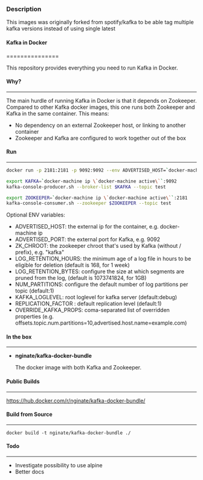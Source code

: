 ### Description
This images was originally forked from spotify/kafka to be able tag multiple kafka versions instead of using single latest

#### Kafka in Docker
===============

This repository provides everything you need to run Kafka in Docker.

#### Why?
---
The main hurdle of running Kafka in Docker is that it depends on Zookeeper.
Compared to other Kafka docker images, this one runs both Zookeeper and Kafka
in the same container. This means:

* No dependency on an external Zookeeper host, or linking to another container
* Zookeeper and Kafka are configured to work together out of the box

#### Run
---

```bash
docker run -p 2181:2181 -p 9092:9092 --env ADVERTISED_HOST=`docker-machine ip \`docker-machine active\`` --env ADVERTISED_PORT=9092 nginate/kafka-docker-bundle
```

```bash
export KAFKA=`docker-machine ip \`docker-machine active\``:9092
kafka-console-producer.sh --broker-list $KAFKA --topic test
```

```bash
export ZOOKEEPER=`docker-machine ip \`docker-machine active\``:2181
kafka-console-consumer.sh --zookeeper $ZOOKEEPER --topic test
```
Optional ENV variables:

* ADVERTISED_HOST: the external ip for the container, e.g. docker-machine ip
* ADVERTISED_PORT: the external port for Kafka, e.g. 9092
* ZK_CHROOT: the zookeeper chroot that's used by Kafka (without / prefix), e.g. "kafka"
* LOG_RETENTION_HOURS: the minimum age of a log file in hours to be eligible for deletion (default is 168, for 1 week)
* LOG_RETENTION_BYTES: configure the size at which segments are pruned from the log, (default is 1073741824, for 1GB)
* NUM_PARTITIONS: configure the default number of log partitions per topic (default:1)
* KAFKA_LOGLEVEL: root loglevel for kafka server (default:debug)
* REPLICATION_FACTOR : default replication level (default:1)
* OVERRIDE_KAFKA_PROPS: coma-separated list of overridden properties (e.g. offsets.topic.num.partitions=10,advertised.host.name=example.com)

#### In the box
----------
* **nginate/kafka-docker-bundle**

  The docker image with both Kafka and Zookeeper.

#### Public Builds
-------------

https://hub.docker.com/r/nginate/kafka-docker-bundle/

#### Build from Source
-----------------

    docker build -t nginate/kafka-docker-bundle ./

#### Todo
----

* Investigate possibility to use alpine
* Better docs
